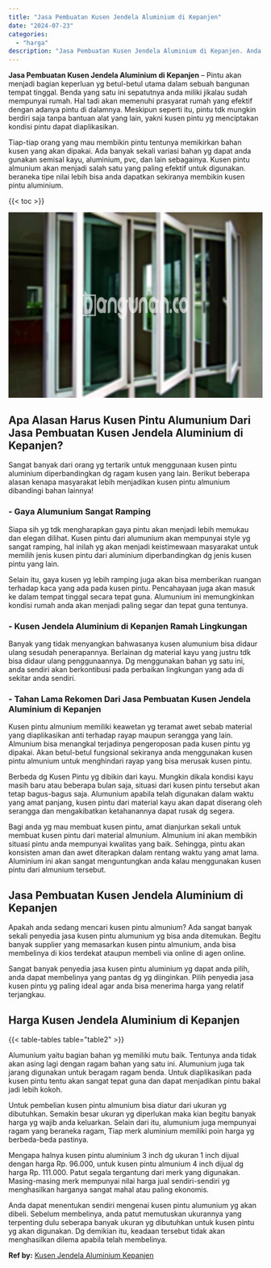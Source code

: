```yaml
---
title: "Jasa Pembuatan Kusen Jendela Aluminium di Kepanjen"
date: "2024-07-23"
categories: 
  - "harga"
description: "Jasa Pembuatan Kusen Jendela Aluminium di Kepanjen. Anda dapat menentukan sendiri mengenai kusen pintu alumunium yg akan dibeli. Sebelum membelinya, anda pat..."
---
```


**Jasa Pembuatan Kusen Jendela Aluminium di Kepanjen** – Pintu akan menjadi bagian keperluan yg betul-betul utama dalam sebuah bangunan tempat tinggal. Benda yang satu ini sepatutnya anda miliki jikalau sudah mempunyai rumah. Hal tadi akan memenuhi prasyarat rumah yang efektif dengan adanya pintu di dalamnya. Meskipun seperti itu, pintu tdk mungkin berdiri saja tanpa bantuan alat yang lain, yakni kusen pintu yg menciptakan kondisi pintu dapat diaplikasikan.

Tiap-tiap orang yang mau membikin pintu tentunya memikirkan bahan kusen yang akan dipakai. Ada banyak sekali variasi bahan yg dapat anda gunakan semisal kayu, aluminium, pvc, dan lain sebagainya. Kusen pintu almunium akan menjadi salah satu yang paling efektif untuk digunakan. beraneka tipe nilai lebih bisa anda dapatkan sekiranya membikin kusen pintu aluminium.

{{< toc >}}

![Jasa Pembuatan Kusen Jendela Aluminium di Kepanjen](/images/harga-kusen-jendela-alumunium-42.png)

## Apa Alasan Harus Kusen Pintu Alumunium Dari Jasa Pembuatan Kusen Jendela Aluminium di Kepanjen?

Sangat banyak dari orang yg tertarik untuk menggunaan kusen pintu aluminium diperbandingkan dg ragam kusen yang lain. Berikut beberapa alasan kenapa masyarakat lebih menjadikan kusen pintu almunium dibandingi bahan lainnya!

### \- Gaya Alumunium Sangat Ramping

Siapa sih yg tdk mengharapkan gaya pintu akan menjadi lebih memukau dan elegan dilihat. Kusen pintu dari alumunium akan mempunyai style yg sangat ramping, hal inilah yg akan menjadi keistimewaan masyarakat untuk memilih jenis kusen pintu dari aluminium diperbandingkan dg jenis kusen pintu yang lain.

Selain itu, gaya kusen yg lebih ramping juga akan bisa memberikan ruangan terhadap kaca yang ada pada kusen pintu. Pencahayaan juga akan masuk ke dalam tempat tinggal secara tepat guna. Alumunium ini memungkinkan kondisi rumah anda akan menjadi paling segar dan tepat guna tentunya.

### \- Kusen Jendela Aluminium di Kepanjen Ramah Lingkungan

Banyak yang tidak menyangkan bahwasanya kusen alumunium bisa didaur ulang sesudah penerapannya. Berlainan dg material kayu yang justru tdk bisa didaur ulang penggunaannya. Dg menggunakan bahan yg satu ini, anda sendiri akan berkontibusi pada perbaikan lingkungan yang ada di sekitar anda sendiri.

### \- Tahan Lama Rekomen Dari Jasa Pembuatan Kusen Jendela Aluminium di Kepanjen

Kusen pintu almunium memiliki keawetan yg teramat awet sebab material yang diaplikasikan anti terhadap rayap maupun serangga yang lain. Almunium bisa menangkal terjadinya pengeroposan pada kusen pintu yg dipakai. Akan betul-betul fungsional sekiranya anda menggunakan kusen pintu almunium untuk menghindari rayap yang bisa merusak kusen pintu.

Berbeda dg Kusen Pintu yg dibikin dari kayu. Mungkin dikala kondisi kayu masih baru atau beberapa bulan saja, situasi dari kusen pintu tersebut akan tetap bagus-bagus saja. Alumunium apabila telah digunakan dalam waktu yang amat panjang, kusen pintu dari material kayu akan dapat diserang oleh serangga dan mengakibatkan ketahanannya dapat rusak dg segera.

Bagi anda yg mau membuat kusen pintu, amat dianjurkan sekali untuk membuat kusen pintu dari material almunium. Almunium ini akan membikin situasi pintu anda mempunyai kwalitas yang baik. Sehingga, pintu akan konsisten aman dan awet diterapkan dalam rentang waktu yang amat lama. Aluminium ini akan sangat menguntungkan anda kalau menggunakan kusen pintu dari almunium tersebut.

## Jasa Pembuatan Kusen Jendela Aluminium di Kepanjen

Apakah anda sedang mencari kusen pintu almunium? Ada sangat banyak sekali penyedia jasa kusen pintu alumunium yg bisa anda ditemukan. Begitu banyak supplier yang memasarkan kusen pintu almunium, anda bisa membelinya di kios terdekat ataupun membeli via online di agen online.

Sangat banyak penyedia jasa kusen pintu aluminium yg dapat anda pilih, anda dapat membelinya yang pantas dg yg diinginkan. Pilih penyedia jasa kusen pintu yg paling ideal agar anda bisa menerima harga yang relatif terjangkau.

## Harga Kusen Jendela Aluminium di Kepanjen

{{< table-tables table="table2" >}}

Alumunium yaitu bagian bahan yg memiliki mutu baik. Tentunya anda tidak akan asing lagi dengan ragam bahan yang satu ini. Alumunium juga tak jarang digunakan untuk beragam ragam benda. Untuk diaplikasikan pada kusen pintu tentu akan sangat tepat guna dan dapat menjadikan pintu bakal jadi lebih kokoh.

Untuk pembelian kusen pintu almunium bisa diatur dari ukuran yg dibutuhkan. Semakin besar ukuran yg diperlukan maka kian begitu banyak harga yg wajib anda keluarkan. Selain dari itu, alumunium juga mempunyai ragam yang beraneka ragam, Tiap merk aluminium memiliki poin harga yg berbeda-beda pastinya.

Mengapa halnya kusen pintu aluminium 3 inch dg ukuran 1 inch dijual dengan harga Rp. 96.000, untuk kusen pintu almunium 4 inch dijual dg harga Rp. 111.000. Patut segala tergantung dari merk yang digunakan. Masing-masing merk mempunyai nilai harga jual sendiri-sendiri yg menghasilkan harganya sangat mahal atau paling ekonomis.

Anda dapat menentukan sendiri mengenai kusen pintu alumunium yg akan dibeli. Sebelum membelinya, anda patut memutuskan ukurannya yang terpenting dulu seberapa banyak ukuran yg dibutuhkan untuk kusen pintu yg akan digunakan. Dg demikian itu, keadaan tersebut tidak akan menghasilkan dilema apabila telah membelinya.

**Ref by:** [Kusen Jendela Aluminium Kepanjen](https://id.wikipedia.org/wiki/Kusen)
